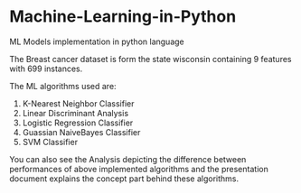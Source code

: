 # Machine-Learning-in-Python
ML Models implementation in python language

The Breast cancer dataset is form the state wisconsin containing 9 features with 699 instances.

The ML algorithms used are:
1) K-Nearest Neighbor Classifier
2) Linear Discriminant Analysis
3) Logistic Regression Classifier
4) Guassian NaiveBayes Classifier
5) SVM Classifier

You can also see the Analysis depicting the difference between performances of above implemented algorithms and the presentation document explains the concept part behind these algorithms.
